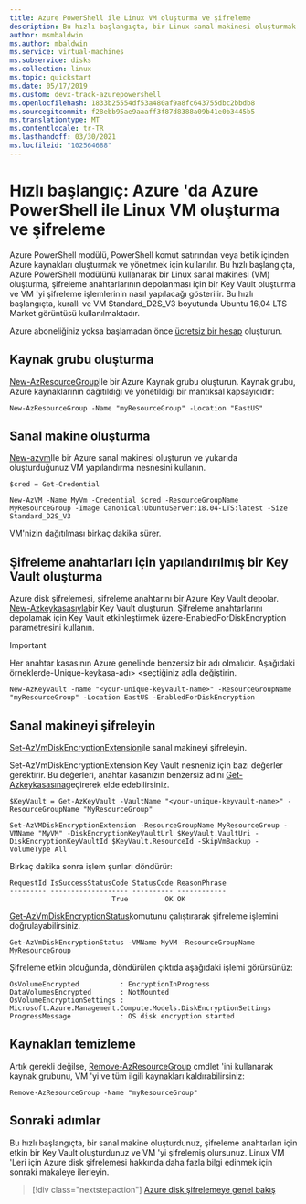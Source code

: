 ```yaml
---
title: Azure PowerShell ile Linux VM oluşturma ve şifreleme
description: Bu hızlı başlangıçta, bir Linux sanal makinesi oluşturmak ve şifrelemek için Azure PowerShell 'in nasıl kullanılacağını öğrenirsiniz.
author: msmbaldwin
ms.author: mbaldwin
ms.service: virtual-machines
ms.subservice: disks
ms.collection: linux
ms.topic: quickstart
ms.date: 05/17/2019
ms.custom: devx-track-azurepowershell
ms.openlocfilehash: 1833b25554df53a480af9a8fc643755dbc2bbdb8
ms.sourcegitcommit: f28ebb95ae9aaaff3f87d8388a09b41e0b3445b5
ms.translationtype: MT
ms.contentlocale: tr-TR
ms.lasthandoff: 03/30/2021
ms.locfileid: "102564688"
---
```

# <a name="quickstart-create-and-encrypt-a-linux-vm-in-azure-with-azure-powershell"></a>Hızlı başlangıç: Azure 'da Azure PowerShell ile Linux VM oluşturma ve şifreleme

Azure PowerShell modülü, PowerShell komut satırından veya betik içinden Azure kaynakları oluşturmak ve yönetmek için kullanılır. Bu hızlı başlangıçta, Azure PowerShell modülünü kullanarak bir Linux sanal makinesi (VM) oluşturma, şifreleme anahtarlarının depolanması için bir Key Vault oluşturma ve VM 'yi şifreleme işlemlerinin nasıl yapılacağı gösterilir. Bu hızlı başlangıçta, kurallı ve VM Standard_D2S_V3 boyutunda Ubuntu 16,04 LTS Market görüntüsü kullanılmaktadır. 

Azure aboneliğiniz yoksa başlamadan önce [ücretsiz bir hesap](https://azure.microsoft.com/free/?WT.mc_id=A261C142F) oluşturun.

## <a name="create-a-resource-group"></a>Kaynak grubu oluşturma

[New-AzResourceGroup](/powershell/module/az.resources/new-azresourcegroup)Ile bir Azure Kaynak grubu oluşturun. Kaynak grubu, Azure kaynaklarının dağıtıldığı ve yönetildiği bir mantıksal kapsayıcıdır:

```azurepowershell-interactive
New-AzResourceGroup -Name "myResourceGroup" -Location "EastUS"
```

## <a name="create-a-virtual-machine"></a>Sanal makine oluşturma

[New-azvm](/powershell/module/az.compute/new-azvm)Ile bir Azure sanal makinesi oluşturun ve yukarıda oluşturduğunuz VM yapılandırma nesnesini kullanın.

```powershell-interactive
$cred = Get-Credential

New-AzVM -Name MyVm -Credential $cred -ResourceGroupName MyResourceGroup -Image Canonical:UbuntuServer:18.04-LTS:latest -Size Standard_D2S_V3
```

VM'nizin dağıtılması birkaç dakika sürer. 

## <a name="create-a-key-vault-configured-for-encryption-keys"></a>Şifreleme anahtarları için yapılandırılmış bir Key Vault oluşturma

Azure disk şifrelemesi, şifreleme anahtarını bir Azure Key Vault depolar. [New-Azkeykasasıyla](/powershell/module/az.keyvault/new-azkeyvault)bir Key Vault oluşturun. Şifreleme anahtarlarını depolamak için Key Vault etkinleştirmek üzere-EnabledForDiskEncryption parametresini kullanın.

> [!Important]
> Her anahtar kasasının Azure genelinde benzersiz bir adı olmalıdır. Aşağıdaki örneklerde-Unique-keykasa-adı> <seçtiğiniz adla değiştirin.

```azurepowershell-interactive
New-AzKeyvault -name "<your-unique-keyvault-name>" -ResourceGroupName "myResourceGroup" -Location EastUS -EnabledForDiskEncryption
```

## <a name="encrypt-the-virtual-machine"></a>Sanal makineyi şifreleyin

[Set-AzVmDiskEncryptionExtension](/powershell/module/az.compute/set-azvmdiskencryptionextension)ile sanal makineyi şifreleyin. 

Set-AzVmDiskEncryptionExtension Key Vault nesneniz için bazı değerler gerektirir. Bu değerleri, anahtar kasanızın benzersiz adını [Get-Azkeykasasına](/powershell/module/az.keyvault/get-azkeyvault)geçirerek elde edebilirsiniz.

```azurepowershell-interactive
$KeyVault = Get-AzKeyVault -VaultName "<your-unique-keyvault-name>" -ResourceGroupName "MyResourceGroup"

Set-AzVMDiskEncryptionExtension -ResourceGroupName MyResourceGroup -VMName "MyVM" -DiskEncryptionKeyVaultUrl $KeyVault.VaultUri -DiskEncryptionKeyVaultId $KeyVault.ResourceId -SkipVmBackup -VolumeType All
```

Birkaç dakika sonra işlem şunları döndürür:

```
RequestId IsSuccessStatusCode StatusCode ReasonPhrase
--------- ------------------- ---------- ------------
                         True         OK OK
```

[Get-AzVmDiskEncryptionStatus](/powershell/module/az.compute/Get-AzVMDiskEncryptionStatus)komutunu çalıştırarak şifreleme işlemini doğrulayabilirsiniz.

```azurepowershell-interactive
Get-AzVmDiskEncryptionStatus -VMName MyVM -ResourceGroupName MyResourceGroup
```

Şifreleme etkin olduğunda, döndürülen çıktıda aşağıdaki işlemi görürsünüz:

```
OsVolumeEncrypted          : EncryptionInProgress
DataVolumesEncrypted       : NotMounted
OsVolumeEncryptionSettings : Microsoft.Azure.Management.Compute.Models.DiskEncryptionSettings
ProgressMessage            : OS disk encryption started
```

## <a name="clean-up-resources"></a>Kaynakları temizleme

Artık gerekli değilse, [Remove-AzResourceGroup](/powershell/module/az.resources/remove-azresourcegroup) cmdlet 'ini kullanarak kaynak grubunu, VM 'yi ve tüm ilgili kaynakları kaldırabilirsiniz:

```azurepowershell-interactive
Remove-AzResourceGroup -Name "myResourceGroup"
```

## <a name="next-steps"></a>Sonraki adımlar

Bu hızlı başlangıçta, bir sanal makine oluşturdunuz, şifreleme anahtarları için etkin bir Key Vault oluşturdunuz ve VM 'yi şifrelemiş olursunuz.  Linux VM 'Leri için Azure disk şifrelemesi hakkında daha fazla bilgi edinmek için sonraki makaleye ilerleyin.

> [!div class="nextstepaction"]
> [Azure disk şifrelemeye genel bakış](disk-encryption-overview.md)
